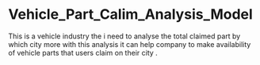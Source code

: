 # Vehicle_Part_Calim_Analysis_Model
This is a vehicle industry the i need to analyse the total claimed part by which city more with this analysis it can help company to make availability of vehicle parts that users claim on their city .
